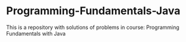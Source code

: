 # Programming-Fundamentals-Java
This is a repository with solutions of problems in course: Programming Fundamentals with Java
